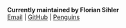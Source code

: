**Currently maintained by Florian Sihler**\
[Email](mailto:florian.sihler@uni-ulm.de) | [GitHub](https://github.com/EagleoutIce) | [Penguins](https://github.com/EagleoutIce/tikzpingus)

